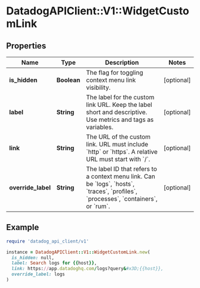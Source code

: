 # DatadogAPIClient::V1::WidgetCustomLink

## Properties

| Name               | Type        | Description                                                                                                                                                                                               | Notes      |
| ------------------ | ----------- | --------------------------------------------------------------------------------------------------------------------------------------------------------------------------------------------------------- | ---------- |
| **is_hidden**      | **Boolean** | The flag for toggling context menu link visibility.                                                                                                                                                       | [optional] |
| **label**          | **String**  | The label for the custom link URL. Keep the label short and descriptive. Use metrics and tags as variables.                                                                                               | [optional] |
| **link**           | **String**  | The URL of the custom link. URL must include &#x60;http&#x60; or &#x60;https&#x60;. A relative URL must start with &#x60;/&#x60;.                                                                         | [optional] |
| **override_label** | **String**  | The label ID that refers to a context menu link. Can be &#x60;logs&#x60;, &#x60;hosts&#x60;, &#x60;traces&#x60;, &#x60;profiles&#x60;, &#x60;processes&#x60;, &#x60;containers&#x60;, or &#x60;rum&#x60;. | [optional] |

## Example

```ruby
require 'datadog_api_client/v1'

instance = DatadogAPIClient::V1::WidgetCustomLink.new(
  is_hidden: null,
  label: Search logs for {{host}},
  link: https://app.datadoghq.com/logs?query&#x3D;{{host}},
  override_label: logs
)
```
